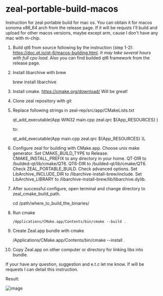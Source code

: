 # zeal-portable-build-macos
Instruction for zeal portable build for mac os. You can obtain it for macos sonoma x86_64 arch from the release page. If it will be requsts I'll build and upload for other macos versions, maybe except arm, cause I don't have any mac with m-chip.

1. Build qt6 from source following by the instruction (step 1-2): https://doc.qt.io/qt-6/macos-building.html. *It may take several hours with full cpu load.* Also you can find builded qt6 framework from the release page.

2. Install libarchive with brew

    brew install libarchive

4. Install cmake. https://cmake.org/download/ Will be great!

5. Clone zeal repository with git

6. Replace following strings in zeal-rep/src/app/CMakeLists.txt

    qt_add_executable(App WIN32
        main.cpp
        zeal.qrc
        ${App_RESOURCES}
    )

   to:

   qt_add_executable(App
        main.cpp
        zeal.qrc
        ${App_RESOURCES}
    )L

7. Configure zeal for building with CMake.app. Choose unix make generator. Set CMAKE_BUILD_TYPE to Release. CMAKE_INSTALL_PREFIX to any directory in your home. QT-DIR to /builded-qt/lib/cmake/QT6. QT6-DIR to  /builded-qt/lib/cmake/QT6. Check ZEAL_PORTABLE_BUILD. Check advanced options. Set LibArchive_INCLUDE_DIR to /libarchive-install-brew/include. Set LibArchive_LIBRARY to /libarchive-install-brew/lib/libarchive.dylib.
  
8. After successful configure, open terminal and change directory to zeal_cmake_build_path.
  
   cd /path/where_to_build_the_binaries/
     
9. Run cmake
  
       /Applications/CMake.app/Contents/bin/cmake --build .
      
10. Create Zeal.app bundle with cmake
  
       /Applications/CMake.app/Contents/bin/cmake --install .
         
11. Copy Zeal.app on other computer or directory for linking libs into bundle.
  
If your have any question, suggestion and e.t.c let me know. If will be requests I can detail this instruction.

Result:


![image](https://github.com/ant0nT/zeal-portable-build-macos/assets/30862396/89f39472-c4d6-4854-b3ff-71416a0c30ee)
